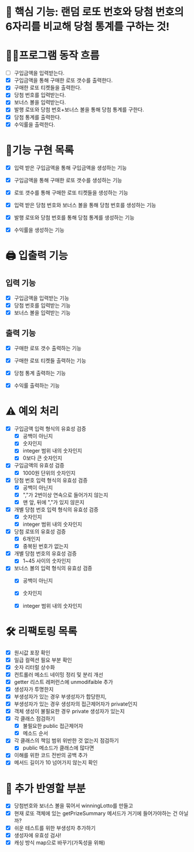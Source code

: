 # 📌 핵심 기능: 랜덤 로또 번호와 당첨 번호의 6자리를 비교해 당첨 통계를 구하는 것!

# 👩‍💻프로그램 동작 흐름
- [ ] 구입금액을 입력받는다.
- [x] 구입금액을 통해 구매한 로또 갯수를 출력한다.
- [x] 구매한 로또 티켓들을 출력한다.
- [x] 당첨 번호를 입력받는다.
- [x] 보너스 볼을 입력받는다.
- [x] 발행 로또와 당첨 번호+보너스 볼을 통해 당첨 통계를 구한다.
- [x] 당첨 통계를 출력한다.
- [x] 수익률을 출력한다.

# 📝기능 구현 목록
- [x] 입력 받은 구입금액을 통해 구입금액을 생성하는 기능
- [x] 구입금액을 통해 구매한 로또 갯수를 생성하는 기능
- [x] 로또 갯수를 통해 구매한 로또 티켓들을 생성하는 기능
- [x] 입력 받은 당첨 번호와 보너스 볼을 통해 당첨 번호를 생성하는 기능
- [x] 발행 로또와 당첨 번호를 통해 당첨 통계를 생성하는 기능
- [x] 수익률을 생성하는 기능


# 🖨️ 입출력 기능

## 입력 기능

- [x] 구입금액을 입력받는 기능
- [x] 당첨 번호를 입력받는 기능
- [x] 보너스 볼을 입력받는 기능

## 출력 기능

- [x] 구매한 로또 갯수 출력하는 기능
- [x] 구매한 로또 티켓들 출력하는 기능
- [x] 당첨 통계 출력하는 기능
- [x] 수익률 출력하는 기능


#  ⚠️ 예외 처리
- [x] 구입금액 입력 형식의 유효성 검증
  - [x] 공백이 아닌지
  - [x] 숫자인지
  - [x] integer 범위 내의 숫자인지
  - [x] 0보다 큰 숫자인지

- [x] 구입금액의 유효성 검증
  - [x] 1000원 단위의 숫자인지

- [x] 당첨 번호 입력 형식의 유효성 검증
  - [x] 공백이 아닌지
  - [x] ","가 2번이상 연속으로 들어가지 않는지
  - [x] 맨 앞, 뒤에 ","가 있지 않은지

- [x] 개별 당첨 번호 입력 형식의 유효성 검증
  - [x] 숫자인지
  - [x] integer 범위 내의 숫자인지

- [x] 당첨 로또의 유효성 검증
  - [x] 6개인지
  - [x] 중복된 번호가 없는지

- [x] 개별 당첨 번호의 유효성 검증
  - [x] 1~45 사이의 숫자인지

- [x] 보너스 볼의 입력 형식의 유효성 검증
  - [x] 공백이 아닌지
  - [x] 숫자인지
  - [x] integer 범위 내의 숫자인지


# 🛠 리팩토링 목록
- [x] 원시값 포장 확인
- [x] 일급 컬렉션 필요 부분 확인
- [x] 숫자 리터럴 상수화
- [x] 컨트롤러 메소드 네이밍 정리 및 분리 개선
- [x] getter 리스트 레퍼런스에 unmodifaible 추가
- [x] 생성자가 투명한지
- [x] 부생성자가 있는 경우 부생성자가 합당한지,
- [x] 부생성자가 있는 경우 생성자의 접근제어자가 private인지
- [x] 객체 생성이 불필요한 경우 private 생성자가 있는지
- [x] 각 클래스 점검하기
    - [x] 불필요한 public 접근제어자
    - [x] 메소드 순서
- [x] 각 클래스의 책임 범위 위반한 것 없는지 점검하기
    - [x] public 메소드가 클래스에 많다면
- [x] 이해를 위한 코드 전반의 공백 추가
- [x] 메서드 길이가 10 넘어가지 않는지 확인

# 🧐 추가 반영할 부분
- [x] 당첨번호와 보너스 볼을 묶어서 winningLotto를 만들고
- [x] 현재 로또 객체에 있는 getPrizeSummary 메서드가 거기에 들어가야하는 건 아닐까?
- [x] 쉬운 테스트를 위한 부생성자 추가하기
- [x] 생성자에 유효성 검사!
- [x] 캐싱 방식 map으로 바꾸기(가독성을 위해)
